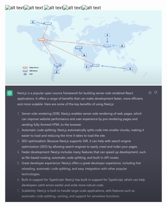 ![alt text](image.png)![alt text](image.png)
![alt text](image.png)![alt text](image.png)![alt text](image.png)
![alt text](cdn.png) ![alt text](next01.png)